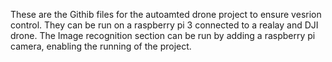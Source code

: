 These are the Githib files for the autoamted drone project to ensure vesrion control.
They can be run on a raspberry pi 3 connected to a realay and DJI drone. 
The Image recognition section can be run by adding a raspberry pi camera, enabling the running of the project.
